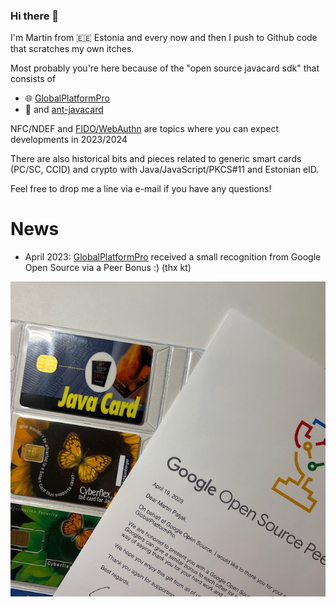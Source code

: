 ### Hi there 👋

I'm Martin from 🇪🇪 Estonia and every now and then I push to Github code that scratches my own itches.

Most probably you're here because of the "open source javacard sdk" that consists of
  - 🌐 [GlobalPlatformPro](https://github.com/martinpaljak/GlobalPlatformPro)
  - 🐜 and [ant-javacard](https://github.com/martinpaljak/ant-javacard)

NFC/NDEF and [FIDO/WebAuthn](https://github.com/martinpaljak/FIDO2) are topics where you can expect developments in 2023/2024

There are also historical bits and pieces related to generic smart cards (PC/SC, CCID) and crypto with Java/JavaScript/PKCS#11 and Estonian eID.

Feel free to drop me a line via e-mail if you have any questions!

# News
- April 2023: [GlobalPlatformPro](https://github.com/martinpaljak/GlobalPlatformPro) received a small recognition from Google Open Source via a Peer Bonus :) (thx kt)

![[Google Open Source Peer Bonus for GlobalPlatformPro]](2023_google_open_source_peer_bonus_globalplatformpro.jpeg)
<!--
**martinpaljak/martinpaljak** is a ✨ _special_ ✨ repository because its `README.md` (this file) appears on your GitHub profile.

Here are some ideas to get you started:

- 🔭 I’m currently working on ...
- 🌱 I’m currently learning ...
- 👯 I’m looking to collaborate on ...
- 🤔 I’m looking for help with ...
- 💬 Ask me about ...
- 📫 How to reach me: ...
- 😄 Pronouns: ...
- ⚡ Fun fact: ...
-->
